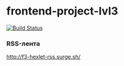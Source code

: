 # frontend-project-lvl3

[![Build Status](https://travis-ci.org/kir58/frontend-project-lvl3.svg?branch=master)](https://travis-ci.org/kir58/frontend-project-lvl3.svg?branch=master)

### RSS-лента
http://f3-hexlet-rss.surge.sh/